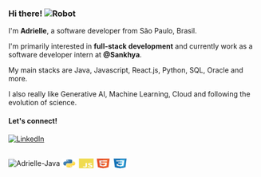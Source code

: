 
### Hi there! <img src="https://raw.githubusercontent.com/Tarikul-Islam-Anik/Telegram-Animated-Emojis/main/Smileys/Robot.webp" alt="Robot" width="25" height="25" />

I'm **Adrielle**, a software developer from São Paulo, Brasil.

I'm primarily interested in **full-stack development** and currently work as a
software developer intern at **@Sankhya**.

My main stacks are Java, Javascript, React.js, Python, SQL, Oracle and more.

I also really like Generative AI, Machine Learning, Cloud and following the evolution of science.

#### Let's connect!
[<img alt="LinkedIn" src="https://img.shields.io/badge/LinkedIn-%230E76A8.svg?&style=for-the-badge&logo=LinkedIn&logoColor=white" />](https://www.linkedin.com/in/adrielle-marques-773268142/)

  <div style="display: inline_block" align=""><br>
  <img align="center" alt="Adrielle-Java" height="20" width="30" src="https://www.svgrepo.com/show/184143/java.svg">
  <img align="center" alt="Adrielle-Python" height="20" width="30" src="https://raw.githubusercontent.com/devicons/devicon/master/icons/python/python-original.svg">
  <img align="center" alt="Adrielle-Js" height="20" width="30" src="https://raw.githubusercontent.com/devicons/devicon/master/icons/javascript/javascript-plain.svg">
  <img align="center" alt="Adrielle-HTML" height="20" width="30" src="https://raw.githubusercontent.com/devicons/devicon/master/icons/html5/html5-original.svg">
  <img align="center" alt="Adrielle-CSS" height="20" width="30" src="https://raw.githubusercontent.com/devicons/devicon/master/icons/css3/css3-original.svg">

</div>
 
  ##

